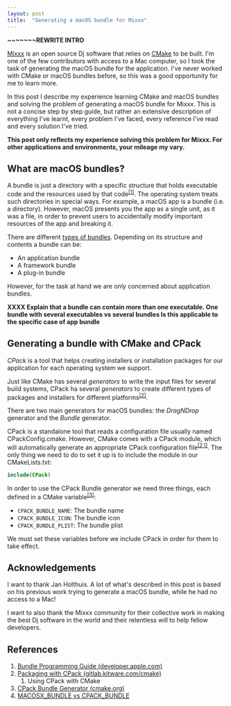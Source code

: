 ```yaml
---
layout: post
title:  "Generating a macOS bundle for Mixxx"
---
```


**~~~~~~~REWRITE INTRO**

[Mixxx](https://mixxx.org/) is an open source Dj software that relies on
[CMake](https://cmake.org/) to be built. I'm one of the few contributors with access to a Mac computer, so I took the task
of generating the macOS bundle for the application. I've never worked with CMake or macOS bundles before, so this was a good opportunity for me to learn more.

In this post I describe my experience learning CMake and macOS bundles and solving the problem of generating a macOS bundle for Mixxx.
This is not a concise step by step guide, but rather an extensive description of everything I've learnt,
every problem I've faced, every reference I've read and every solution I've tried.

**This post only reflects my experience solving this problem for Mixxx. For other applications and environments, your mileage my vary.**

## What are macOS bundles?

A bundle is just a directory with a specific structure that
holds executable code and the resources used by that code<sup>[[1]](#ref-bundle-programming-guide)</sup>.
The operating system treats such directories in special ways. For example, a macOS
app is a bundle (i.e. a directory). However, macOS presents you the app
as a single unit, as it was a file, in order to prevent users to accidentally
modify important resources of the app and breaking it.

There are different [types of bundles](https://developer.apple.com/library/archive/documentation/CoreFoundation/Conceptual/CFBundles/AboutBundles/AboutBundles.html#//apple_ref/doc/uid/10000123i-CH100-SW7). Depending on its structure and contents
a bundle can be:

- An application bundle
- A framework bundle
- A plug-in bundle

However, for the task at hand we are only concerned about application bundles.

**XXXX Explain that a bundle can contain more than one executable. One bundle with several executables vs several bundles
Is this applicable to the specific case of app bundle**

## Generating a bundle with CMake and CPack

*CPack* is a tool that helps creating installers or installation packages for our application
for each operating system we support.

Just like CMake has several *generators* to write the input files for several build systems,
CPack ha several *generators* to create different types of packages and installers
for different platforms<sup>[[2]](#ref-packaging-with-cpack)</sup>.

There are two main generators for macOS bundles: the *DragNDrop* generator and the *Bundle* generator.

CPack is a standalone tool that reads a configuration file usually named CPackConfig.cmake.
However, CMake comes with a CPack module, which will automatically generate an
appropriate CPack configuration file<sup>[[2.1]](#ref-using-cpack-with-cmake)</sup>.
The only thing we need to do to set it up is to include the module in our CMakeLists.txt:
```cmake
include(CPack)
```

In order to use the CPack Bundle generator we need three things, each defined in a CMake variable<sup>[[3]](#ref-cpack-bundle-generator)</sup>:

- `CPACK_BUNDLE_NAME`: The bundle name
- `CPACK_BUNDLE_ICON`: The bundle icon
- `CPACK_BUNDLE_PLIST`: The bundle plist

We must set these variables before we include CPack in order for them to take effect.

## Acknowledgements

I want to thank Jan Holthuis. A lot of what's described in this post
is based on his previous work trying to generate a macOS
bundle, while he had no access to a Mac!

I want to also thank the Mixxx community for their collective work
in making the best Dj software in the world and their relentless will to help
fellow developers.

## References

<ol class="nestedList">
    <li>
        <span id="ref-bundle-programming-guide" class="ref">
            <a href="https://developer.apple.com/library/archive/documentation/CoreFoundation/Conceptual/CFBundles/Introduction/Introduction.html">Bundle Programming Guide (developer.apple.com)</a>
        </span>
    </li>
    <li>
        <span id="ref-packaging-with-cpack" class="ref">
            <a href="https://gitlab.kitware.com/cmake/community/-/wikis/doc/cpack/Packaging-With-CPack">Packaging with CPack (gitlab.kitware.com/cmake)</a>
        </span>
        <ol class="nestedList">
            <li>
                <span id="ref-using-cpack-with-cmake" class="ref">
                    <a herf="https://gitlab.kitware.com/cmake/community/-/wikis/doc/cpack/Packaging-With-CPack#using-cpack-with-cmake">Using CPack with CMake</a>
                </span>
            </li>
        </ol>
    </li>
    <li>
        <span id="ref-cpack-bundle-generator" class="ref">
            <a href="https://cmake.org/cmake/help/git-stage/cpack_gen/bundle.html">CPack Bundle Generator (cmake.org)</a>
        </span>
    </li>
    <li>
        <span class="ref">
            <a href="https://stackoverflow.com/a/44629910">MACOSX_BUNDLE vs CPACK_BUNDLE</a>
        </span>
    </li>
</ol>